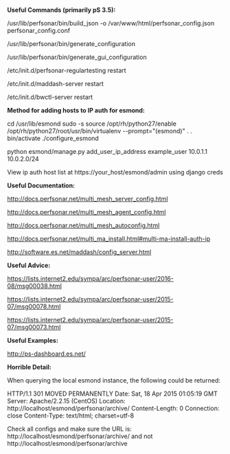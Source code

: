 <strong>Useful Commands (primarily pS 3.5):</strong>

/usr/lib/perfsonar/bin/build_json -o /var/www/html/perfsonar_config.json perfsonar_config.conf

/usr/lib/perfsonar/bin/generate_configuration

/usr/lib/perfsonar/bin/generate_gui_configuration

/etc/init.d/perfsonar-regulartesting restart

/etc/init.d/maddash-server restart

/etc/init.d/bwctl-server restart

<strong>Method for adding hosts to IP auth for esmond:</strong>

cd /usr/lib/esmond
sudo -s
source /opt/rh/python27/enable
/opt/rh/python27/root/usr/bin/virtualenv --prompt="(esmond)" .
. bin/activate
./configure_esmond

python esmond/manage.py add_user_ip_address example_user 10.0.1.1 10.0.2.0/24

View ip auth host list at https://your_host/esmond/admin using django creds

<strong>Useful Documentation:</strong>

http://docs.perfsonar.net/multi_mesh_server_config.html

http://docs.perfsonar.net/multi_mesh_agent_config.html

http://docs.perfsonar.net/multi_mesh_autoconfig.html

http://docs.perfsonar.net/multi_ma_install.html#multi-ma-install-auth-ip

http://software.es.net/maddash/config_server.html

<strong>Useful Advice:</strong>

https://lists.internet2.edu/sympa/arc/perfsonar-user/2016-08/msg00038.html

https://lists.internet2.edu/sympa/arc/perfsonar-user/2015-07/msg00078.html

https://lists.internet2.edu/sympa/arc/perfsonar-user/2015-07/msg00073.html

<strong>Useful Examples:</strong>

http://ps-dashboard.es.net/

<strong>Horrible Detail:</strong>

When querying the local esmond instance, the following could be returned:
 
HTTP/1.1 301 MOVED PERMANENTLY
Date: Sat, 18 Apr 2015 01:05:19 GMT
Server: Apache/2.2.15 (CentOS)
Location: http://localhost/esmond/perfsonar/archive/
Content-Length: 0
Connection: close
Content-Type: text/html; charset=utf-8
 
Check all configs and make sure the URL is: 
http://localhost/esmond/perfsonar/archive/ 
and not http://localhost/esmond/perfsonar/archive
